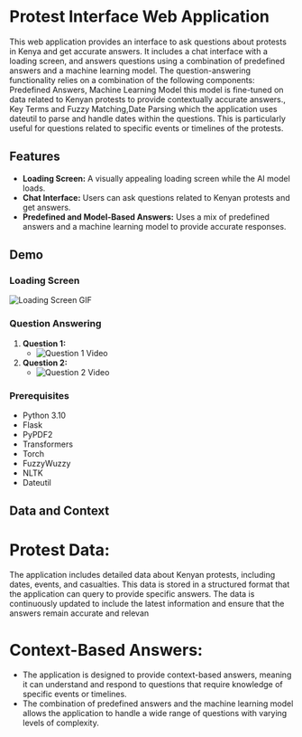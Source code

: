 # Protest Interface Web Application

This web application provides an interface to ask questions about protests in Kenya and get accurate answers. It includes a chat interface with a loading screen, and answers questions using a combination of predefined answers and a machine learning model. The question-answering functionality relies on a combination of the following components: Predefined Answers, Machine Learning Model this model is fine-tuned on data related to Kenyan protests to provide contextually accurate answers., Key Terms and Fuzzy Matching,Date Parsing which the application uses dateutil to parse and handle dates within the questions. This is particularly useful for questions related to specific events or timelines of the protests.

## Features

- **Loading Screen:** A visually appealing loading screen while the AI model loads.
- **Chat Interface:** Users can ask questions related to Kenyan protests and get answers.
- **Predefined and Model-Based Answers:** Uses a mix of predefined answers and a machine learning model to provide accurate responses.

## Demo

### Loading Screen

![Loading Screen GIF](link-to-loading-screen-gif)

### Question Answering

1. **Question 1:**
    - ![Question 1 Video](link-to-question-1-video)
2. **Question 2:**
    - ![Question 2 Video](link-to-question-2-video)

### Prerequisites

- Python 3.10
- Flask
- PyPDF2
- Transformers
- Torch
- FuzzyWuzzy
- NLTK
- Dateutil


## Data and Context
# Protest Data:

The application includes detailed data about Kenyan protests, including dates, events, and casualties. This data is stored in a structured format that the application can query to provide specific answers.
The data is continuously updated to include the latest information and ensure that the answers remain accurate and relevan

# Context-Based Answers:

- The application is designed to provide context-based answers, meaning it can understand and respond to questions that require knowledge of specific events or timelines.
- The combination of predefined answers and the machine learning model allows the application to handle a wide range of questions with varying levels of complexity.